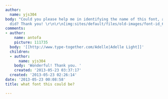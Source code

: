 ```yaml
---
author:
  name: yjs304
body: "Could you please help me in identifying the name of this font, as you always
  did? Thank you! \r\n\r\n[img:sites/default/files/old-images/font-id_6204.jpg]"
comments:
- author:
    name: antofa
    picture: 111735
  body: '[[http://www.type-together.com/Adelle|Adelle Light]]'
  children:
  - author:
      name: yjs304
    body: 'Wonderful! Thank you. '
    created: '2013-05-23 03:37:17'
  created: '2013-05-23 02:26:14'
date: '2013-05-23 00:08:58'
title: what font this could be?

---
```

